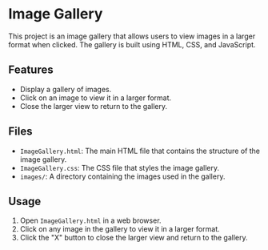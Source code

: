 # Image Gallery

This project is an image gallery that allows users to view images in a larger format when clicked. The gallery is built using HTML, CSS, and JavaScript.

## Features

- Display a gallery of images.
- Click on an image to view it in a larger format.
- Close the larger view to return to the gallery.

## Files

- `ImageGallery.html`: The main HTML file that contains the structure of the image gallery.
- `ImageGallery.css`: The CSS file that styles the image gallery.
- `images/`: A directory containing the images used in the gallery.

## Usage

1. Open `ImageGallery.html` in a web browser.
2. Click on any image in the gallery to view it in a larger format.
3. Click the "X" button to close the larger view and return to the gallery.
